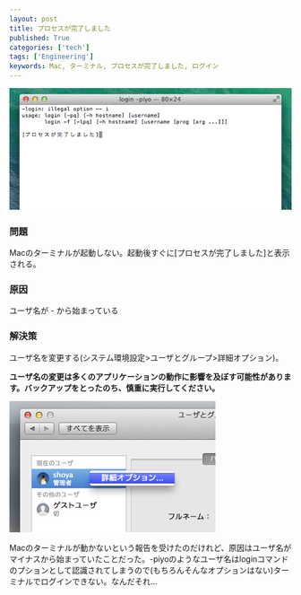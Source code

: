 ```yaml
---
layout: post
title: プロセスが完了しました
published: True
categories: ['tech']
tags: ['Engineering']
keywords: Mac, ターミナル, プロセスが完了しました, ログイン
---
```


<img src="/assets/img/blog_terminal01.png" class="image-on-frame-medium">

### 問題

Macのターミナルが起動しない。起動後すぐに\[プロセスが完了しました\]と表示される。

### 原因

ユーザ名が - から始まっている

### 解決策

ユーザ名を変更する(システム環境設定>ユーザとグループ>詳細オプション)。

**ユーザ名の変更は多くのアプリケーションの動作に影響を及ぼす可能性があります。バックアップをとったのち、慎重に実行してください。**

<img src="/assets/img/blog_terminal02.png" class="image-on-frame-medium">

Macのターミナルが動かないという報告を受けたのだけれど、原因はユーザ名がマイナスから始まっていたことだった。-piyoのようなユーザ名はloginコマンドのプションとして認識されてしまうので(もちろんそんなオプションはない)ターミナルでログインできない。なんだそれ...
